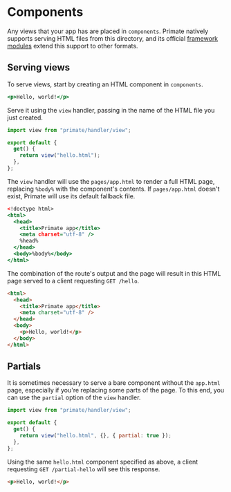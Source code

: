 # Components

Any views that your app has are placed in `components`. Primate natively
supports serving HTML files from this directory, and its official [framework
modules](/modules/frontend) extend this support to other formats.

## Serving views

To serve views, start by creating an HTML component in `components`.

```html#components/hello.html
<p>Hello, world!</p>
```

Serve it using the `view` handler, passing in the name of the HTML file you
just created.

```js#routes/hello.js
import view from "primate/handler/view";

export default {
  get() {
    return view("hello.html");
  },
};
```

The `view` handler will use the `pages/app.html` to render a full HTML page,
replacing `%body%` with the component's contents. If `pages/app.html` doesn't
exist, Primate will use its default fallback file.

```html#pages/app.html
<!doctype html>
<html>
  <head>
    <title>Primate app</title>
    <meta charset="utf-8" />
    %head%
  </head>
  <body>%body%</body>
</html>
```

The combination of the route's output and the page will result in this HTML
page served to a client requesting `GET /hello`.

```html
<html>
  <head>
    <title>Primate app</title>
    <meta charset="utf-8" />
  </head>
  <body>
    <p>Hello, world!</p>
  </body>
</html>
```

## Partials

It is sometimes necessary to serve a bare component without the `app.html`
page, especially if you're replacing some parts of the page. To this end, you
can use the `partial` option of the `view` handler.

```js#routes/partial-hello.js
import view from "primate/handler/view";

export default {
  get() {
    return view("hello.html", {}, { partial: true });
  },
};
```

Using the same `hello.html` component specified as above, a client requesting
`GET /partial-hello` will see this response.

```html
<p>Hello, world!</p>
```
